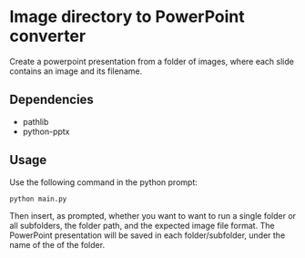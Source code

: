 # Image directory to PowerPoint converter

Create a powerpoint presentation from a folder of images, where each slide contains an image and its filename. 


Dependencies
------------

* pathlib
* python-pptx

Usage
-----

Use the following command in the python prompt:

    python main.py

Then insert, as prompted, whether you want to want to run a single folder or all subfolders, the folder path, and the expected image file format. The PowerPoint presentation will be saved in each folder/subfolder, under the name of the of the folder. 
